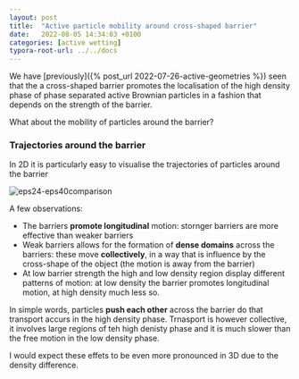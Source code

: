 ```yaml
---
layout: post
title:  "Active particle mobility around cross-shaped barrier"
date:   2022-08-05 14:34:03 +0100
categories: [active wetting]
typora-root-url: ../../docs
---
```




We have  [previously]({% post_url 2022-07-26-active-geometries %}) seen that the a cross-shaped barrier promotes the localisation of the high density phase of phase separated active Brownian particles in a fashion that depends on the strength of the barrier.

What about the mobility of particles around the barrier?

### Trajectories around the barrier

In 2D it is particularly easy to visualise the trajectories of particles around the barrier 

![eps24-eps40comparison](/images/WeetingCrossGeom/traj-at-barrier/eps24-eps40comparison.png)

A few observations:

- The barriers **promote longitudinal** motion: stornger barriers are more effective than weaker barriers
- Weak barriers allows for the formation of **dense domains** across the barriers: these move **collectively**, in a way that is influence by the cross-shape of the object (the motion is away from the barrier)
- At low barrier strength the high and low density region display different patterns of motion: at low density the barrier promotes longitudinal motion, at high density much less so.

In simple words, particles **push each other** across the barrier do that transport accurs in the high density phase. Trnasport is however collective, it involves large regions of teh high denisty phase and it is much slower than the free motion in the low density phase. 

I would expect these effets to be even more pronounced in 3D due to the density difference.
